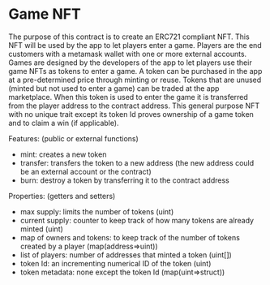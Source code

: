 # Game NFT

The purpose of this contract is to create an ERC721 compliant NFT. This NFT will be used by the app to let players enter a game. Players are the end customers with a metamask wallet with one or more external accounts. Games are designed by the developers of the app to let players use their game NFTs as tokens to enter a game. A token can be purchased in the app at a pre-determined price through minting or reuse. Tokens that are unused (minted but not used to enter a game) can be traded at the app marketplace. When this token is used to enter the game it is transferred from the player address to the contract address. This general purpose NFT with no unique trait except its token Id proves ownership of a game token and to claim a win (if applicable).

Features:
(public or external functions)

- mint: creates a new token
- transfer: transfers the token to a new address (the new address could be an external account or the contract)
- burn: destroy a token by transferring it to the contract address

Properties:
(getters and setters)

- max supply: limits the number of tokens (uint)
- current supply: counter to keep track of how many tokens are already minted (uint)
- map of owners and tokens: to keep track of the number of tokens created by a player (map(address=>uint))
- list of players: number of addresses that minted a token (uint[])
- token Id: an incrementing numerical ID of the token (uint)
- token metadata: none except the token Id (map(uint=>struct))
